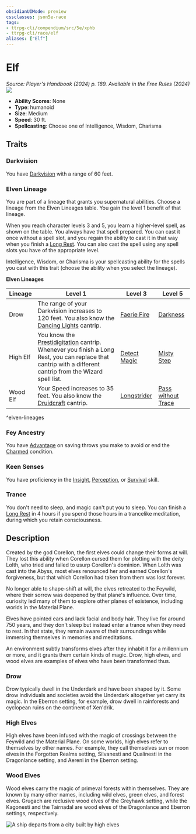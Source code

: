 ```yaml
---
obsidianUIMode: preview
cssclasses: json5e-race
tags:
- ttrpg-cli/compendium/src/5e/xphb
- ttrpg-cli/race/elf
aliases: ["Elf"]
---
```

# Elf
*Source: Player's Handbook (2024) p. 189. Available in the Free Rules (2024)*  
![](Mechanics/races/img/elf.webp#right)

- **Ability Scores**: None
- **Type**: humanoid
- **Size**: Medium
- **Speed**: 30 ft.
- **Spellcasting**: Choose one of Intelligence, Wisdom, Charisma

## Traits

### Darkvision

You have [Darkvision](Mechanics/rules/senses.md#Darkvision) with a range of 60 feet.

### Elven Lineage

You are part of a lineage that grants you supernatural abilities. Choose a lineage from the Elven Lineages table. You gain the level 1 benefit of that lineage.

When you reach character levels 3 and 5, you learn a higher-level spell, as shown on the table. You always have that spell prepared. You can cast it once without a spell slot, and you regain the ability to cast it in that way when you finish a [Long Rest](Mechanics/rules/variant-rules/long-rest-xphb.md). You can also cast the spell using any spell slots you have of the appropriate level.

Intelligence, Wisdom, or Charisma is your spellcasting ability for the spells you cast with this trait (choose the ability when you select the lineage).

**Elven Lineages**

| Lineage | Level 1 | Level 3 | Level 5 |
|---------|---------|---------|---------|
| Drow | The range of your Darkvision increases to 120 feet. You also know the [Dancing Lights](Mechanics/spells/dancing-lights-xphb.md) cantrip. | [Faerie Fire](Mechanics/spells/faerie-fire-xphb.md) | [Darkness](Mechanics/spells/darkness-xphb.md) |
| High Elf | You know the [Prestidigitation](Mechanics/spells/prestidigitation-xphb.md) cantrip. Whenever you finish a Long Rest, you can replace that cantrip with a different cantrip from the Wizard spell list. | [Detect Magic](Mechanics/spells/detect-magic-xphb.md) | [Misty Step](Mechanics/spells/misty-step-xphb.md) |
| Wood Elf | Your Speed increases to 35 feet. You also know the [Druidcraft](Mechanics/spells/druidcraft-xphb.md) cantrip. | [Longstrider](Mechanics/spells/longstrider-xphb.md) | [Pass without Trace](Mechanics/spells/pass-without-trace-xphb.md) |
^elven-lineages

### Fey Ancestry

You have [Advantage](Mechanics/rules/variant-rules/advantage-xphb.md) on saving throws you make to avoid or end the [Charmed](Mechanics/rules/conditions.md#Charmed) condition.

### Keen Senses

You have proficiency in the [Insight](Mechanics/rules/skills.md#Insight), [Perception](Mechanics/rules/skills.md#Perception), or [Survival](Mechanics/rules/skills.md#Survival) skill.

### Trance

You don't need to sleep, and magic can't put you to sleep. You can finish a [Long Rest](Mechanics/rules/variant-rules/long-rest-xphb.md) in 4 hours if you spend those hours in a trancelike meditation, during which you retain consciousness.

## Description

Created by the god Corellon, the first elves could change their forms at will. They lost this ability when Corellon cursed them for plotting with the deity Lolth, who tried and failed to usurp Corellon's dominion. When Lolth was cast into the Abyss, most elves renounced her and earned Corellon's forgiveness, but that which Corellon had taken from them was lost forever.

No longer able to shape-shift at will, the elves retreated to the Feywild, where their sorrow was deepened by that plane's influence. Over time, curiosity led many of them to explore other planes of existence, including worlds in the Material Plane.

Elves have pointed ears and lack facial and body hair. They live for around 750 years, and they don't sleep but instead enter a trance when they need to rest. In that state, they remain aware of their surroundings while immersing themselves in memories and meditations.

An environment subtly transforms elves after they inhabit it for a millennium or more, and it grants them certain kinds of magic. Drow, high elves, and wood elves are examples of elves who have been transformed thus.

### Drow

Drow typically dwell in the Underdark and have been shaped by it. Some drow individuals and societies avoid the Underdark altogether yet carry its magic. In the Eberron setting, for example, drow dwell in rainforests and cyclopean ruins on the continent of Xen'drik.

### High Elves

High elves have been infused with the magic of crossings between the Feywild and the Material Plane. On some worlds, high elves refer to themselves by other names. For example, they call themselves sun or moon elves in the Forgotten Realms setting, Silvanesti and Qualinesti in the Dragonlance setting, and Aereni in the Eberron setting.

### Wood Elves

Wood elves carry the magic of primeval forests within themselves. They are known by many other names, including wild elves, green elves, and forest elves. Grugach are reclusive wood elves of the Greyhawk setting, while the Kagonesti and the Tairnadal are wood elves of the Dragonlance and Eberron settings, respectively.


![A ship departs from a city built by high elves](Mechanics/races/img/148-05-022-elf-city.webp#center)